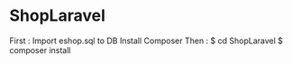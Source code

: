 # ShopLaravel

First :
  Import eshop.sql to DB
  Install Composer
Then :
$ cd ShopLaravel 
$ composer install 
